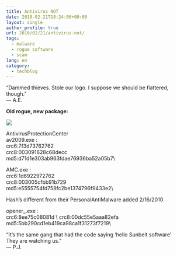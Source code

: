 ```yaml
---
title: Antivirus NOT
date: 2010-02-21T18:24:00+00:00
layout: single
author_profile: true
url: 2010/02/21/antivirus-not/
tags:
  - malware
  - rogue software
  - scam
lang: en
category: 
  - techblog
---
```

“Dammed thieves. Stole our logo. I suppose we should be flattered, though.”  
— A.E.

**Old rogue, new package:**

[![](http://4.bp.blogspot.com/_vaUVXcmC3OI/S4Fy2JEg56I/AAAAAAAAA-I/4fLTABkkNv0/s640/ripoff.jpg)](http://4.bp.blogspot.com/_vaUVXcmC3OI/S4Fy2JEg56I/AAAAAAAAA-I/4fLTABkkNv0/s1600-h/ripoff.jpg)

AntivirusProtectionCenter  \
av2009.exe :  \
crc6:7f3d73762762  \
crc8:003091628c68decc  \
md5:d71d1e303ab963fdae76936ba52a05b7\

AMC.exe :  \
crc6:1d6922972762  \
crc8:003005cfbb91b729  \
md5:e5555754fd758fc2be1374796f9433e2\

Hash’s different from their PersonalAntiMalware added 2/16/2010

opener_.exe :  \
crc6:8ee75c08081d \ 
crc8:00dc55e5aaa82efa  \
md5:5bb290cd1eb419ca98ca1f31273f7219\

“It’s the same gang that had the code saying ‘hello Sunbelt software’  \
They are watching us.”  \
— P.J.
